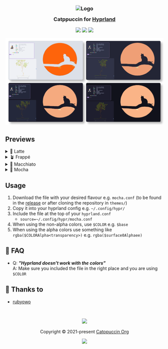 <h3 align="center">
	<img src="https://raw.githubusercontent.com/catppuccin/catppuccin/main/assets/logos/exports/1544x1544_circle.png" width="100" alt="Logo"/><br/>
	<img src="https://raw.githubusercontent.com/catppuccin/catppuccin/main/assets/misc/transparent.png" height="30" width="0px"/>
	Catppuccin for <a href="https://github.com/hyprwm/hyprland">Hyprland</a>
	<img src="https://raw.githubusercontent.com/catppuccin/catppuccin/main/assets/misc/transparent.png" height="30" width="0px"/>
</h3>

<p align="center">
	<a href="https://github.com/catppuccin/hyprland/stargazers"><img src="https://img.shields.io/github/stars/catppuccin/hyprland?colorA=363a4f&colorB=b7bdf8&style=for-the-badge"></a>
	<a href="https://github.com/catppuccin/hyprland/issues"><img src="https://img.shields.io/github/issues/catppuccin/hyprland?colorA=363a4f&colorB=f5a97f&style=for-the-badge"></a>
	<a href="https://github.com/catppuccin/hyprland/contributors"><img src="https://img.shields.io/github/contributors/catppuccin/hyprland?colorA=363a4f&colorB=a6da95&style=for-the-badge"></a>
</p>

<p align="center">
  <img src="assets/res.webp"/>
</p>

## Previews

<details>
<summary>🌻 Latte</summary>
<img src="assets/latte.webp"/>
</details>
<details>
<summary>🪴 Frappé</summary>
<img src="assets/frappe.webp"/>
</details>
<details>
<summary>🌺 Macchiato</summary>
<img src="assets/macchiato.webp"/>
</details>
<details>
<summary>🌿 Mocha</summary>
<img src="assets/mocha.webp"/>
</details>

## Usage

1. Download the file with your desired flavour e.g. `mocha.conf` (to be found in the [release](https://github.com/catppuccin/hyprland/releases/latest) or after cloning the repository in `themes/`)
2. Copy it into your hyprland config e.g. `~/.config/hypr/`
3. Include the file at the top of your `hyprland.conf`
   - `source=~/.config/hypr/mocha.conf`
4. When using the non-alpha colors, use `$COLOR` e.g. `$base`
5. When using the alpha colors use something like `rgba($COLORAlpha<transparency>)` e.g. `rgba($surface0Alphaee)`

## 🙋 FAQ

-	Q: **_"Hyprland doesn't work with the colors"_**\
	A: Make sure you included the file in the right place and you are using `$COLOR`

## 💝 Thanks to

- [rubyowo](https://github.com/rubyowo)

&nbsp;

<p align="center">
	<img src="https://raw.githubusercontent.com/catppuccin/catppuccin/main/assets/footers/gray0_ctp_on_line.svg?sanitize=true" />
</p>

<p align="center">
	Copyright &copy; 2021-present <a href="https://github.com/catppuccin" target="_blank">Catppuccin Org</a>
</p>

<p align="center">
	<a href="https://github.com/catppuccin/catppuccin/blob/main/LICENSE"><img src="https://img.shields.io/static/v1.svg?style=for-the-badge&label=License&message=MIT&logoColor=d9e0ee&colorA=363a4f&colorB=b7bdf8"/></a>
</p>
